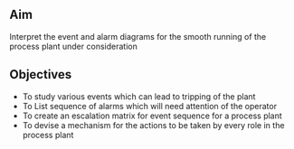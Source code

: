 ##  Aim

Interpret the event and alarm diagrams for the smooth running of the process plant under consideration
 
##  Objectives

-	To study various events which can lead to tripping of the plant
-	To List sequence of alarms which will need attention of the operator
-	To create an escalation matrix for event sequence for a process plant
-	To devise a mechanism for the actions to be taken by every role in the process plant  

